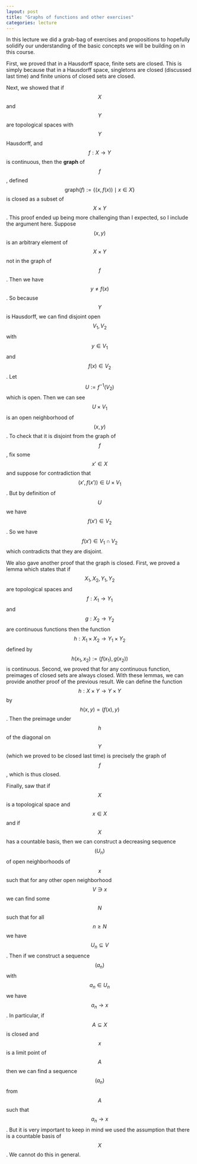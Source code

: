 ```yaml
---
layout: post
title: "Graphs of functions and other exercises"
categories: lecture
---
```


In this lecture we did a grab-bag of exercises and propositions to hopefully solidify our understanding of the basic concepts we will be building on in this course.

First, we proved that in a Hausdorff space, finite sets are closed. This is simply because that in a Hausdorff space, singletons are closed (discussed last time) and finite unions of closed sets are closed.

Next, we showed that if $$X$$ and $$Y$$ are topological spaces with $$Y$$ Hausdorff, and $$f : X \rightarrow Y$$ is continuous, then the **graph** of $$f$$, defined $$\textrm{graph}(f) := \{(x, f(x)) \mid x \in X\}$$ is closed as a subset of $$X \times Y$$.
This proof ended up being more challenging than I expected, so I include the argument here.
Suppose $$(x, y)$$ is an arbitrary element of $$X \times Y$$ not in the graph of $$f$$.
Then we have $$y \not= f(x)$$.
So because $$Y$$ is Hausdorff, we can find disjoint open $$V_1, V_2$$ with $$y \in V_1$$ and $$f(x) \in V_2$$.
Let $$U := f^{-1}(V_2)$$ which is open.
Then we can see $$U \times V_1$$ is an open neighborhood of $$(x,y)$$.
To check that it is disjoint from the graph of $$f$$, fix some $$x' \in X$$ and suppose for contradiction that $$(x', f(x')) \in U \times V_1$$.
But by definition of $$U$$ we have $$f(x') \in V_2$$.
So we have $$f(x') \in V_1 \cap V_2$$ which contradicts that they are disjoint.

We also gave another proof that the graph is closed.
First, we proved a lemma which states that if $$X_1, X_2, Y_1, Y_2$$ are topological spaces and $$f : X_1 \rightarrow Y_1$$ and $$g : X_2 \rightarrow Y_2$$ are continuous functions then the function $$h : X_1 \times X_2 \rightarrow Y_1 \times Y_2$$ defined by $$h(x_1, x_2) := (f(x_1), g(x_2))$$ is continuous.
Second, we proved that for any continuous function, preimages of closed sets are always closed.
With these lemmas, we can provide another proof of the previous result. We can define the function $$h : X \times Y \rightarrow Y \times Y$$ by $$h(x, y) = (f(x), y)$$.
Then the preimage under $$h$$ of the diagonal on $$Y$$ (which we proved to be closed last time) is precisely the graph of $$f$$, which is thus closed.

Finally, saw that if $$X$$ is a topological space and $$x \in X$$ and if $$X$$ has a countable basis, then we can construct a decreasing sequence $$(U_n)$$ of open neighborhoods of $$x$$ such that for any other open neighborhood $$V \ni x$$ we can find some $$N$$ such that for all $$n \ge N$$ we have $$U_n \subseteq V$$.
Then if we construct a sequence $$(a_n)$$ with $$a_n \in U_n$$ we have $$a_n \rightarrow x$$.
In particular, if $$A \subseteq X$$ is closed and $$x$$ is a limit point of $$A$$ then we can find a sequence $$(a_n)$$ from $$A$$ such that $$a_n \rightarrow x$$.
But it is very important to keep in mind we used the assumption that there is a countable basis of $$X$$.
We cannot do this in general.